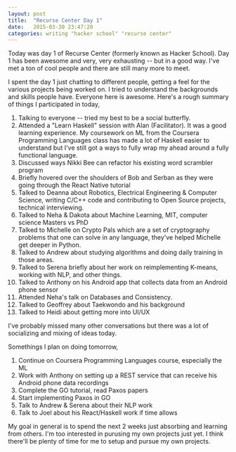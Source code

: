 ```yaml
---
layout: post
title:  "Recurse Center Day 1"
date:   2015-03-30 23:47:20
categories: writing "hacker school" "recurse center"
---
```


Today was day 1 of Recurse Center (formerly known as Hacker School). Day 1 has been awesome and very, very exhausting -- but in a good way. I've met a ton of cool people and there are still many more to meet.

I spent the day 1 just chatting to different people, getting a feel for the various projects being worked on. I tried to understand the backgrounds and skills people have. Everyone here is awesome. Here's a rough summary of things I participated in today,

1. Talking to everyone -- tried my best to be a social butterfly.
2. Attended a "Learn Haskell" session with Alan (Facilitator). It was a good learning experience. My coursework on ML from the Coursera Programming Languages class has made a lot of Haskell easier to understand but I've still got a ways to fully wrap my ahead around a fully functional language.
3. Discussed ways Nikki Bee can refactor his existing word scrambler program
4. Briefly hovered over the shoulders of Bob and Serban as they were going through the React Native tutorial
5.  Talked to Deanna about Robotics, Electrical Engineering & Computer Science, writing C/C++ code and contributing to Open Source projects, technical interviewing.
6. Talked to Neha & Dakota about Machine Learning, MIT, computer science Masters vs PhD
7. Talked to Michelle on Crypto Pals which are a set of cryptography problems that one can solve in any language, they've helped Michelle get deeper in Python.
8. Talked to Andrew about studying algorithms and doing daily training in those areas.
9. Talked to Serena briefly about her work on reimplementing K-means, working with NLP, and other things.
10. Talked to Anthony on his Android app that collects data from an Android phone sensor
11. Attended Neha's talk on Databases and Consistency.
12. Talked to Geoffrey about Taekwondo and his background
13. Talked to Heidi about getting more into UI/UX

I've probably missed many other conversations but there was a lot of socializing and mixing of ideas today.

Somethings I plan on doing tomorrow,

1. Continue on Coursera Programming Languages course, especially the ML
2. Work with Anthony on setting up a REST service that can receive his Android phone data recordings
3. Complete the GO tutorial, read Paxos papers
4. Start implementing Paxos in GO
5. Talk to Andrew & Serena about their NLP work
6. Talk to Joel about his React/Haskell work if time allows

My goal in general is to spend the next 2 weeks just absorbing and learning from others. I'm too interested in purusing my own projects just yet. I think there'll be plenty of time for me to setup and pursue my own projects.
 
